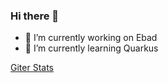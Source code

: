 ### Hi there 👋



- 🔭 I’m currently working on Ebad
- 🌱 I’m currently learning Quarkus

[Giter Stats](https://github-readme-stats.vercel.app/api?username=dtrouillet&show_icons=true)

